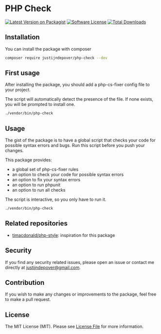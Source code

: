 # PHP Check

[![Latest Version on Packagist](https://img.shields.io/packagist/v/justijndepover/php-check.svg?style=flat-square)](https://packagist.org/packages/justijndepover/php-check)
[![Software License](https://img.shields.io/badge/license-MIT-brightgreen.svg?style=flat-square)](LICENSE.md)
[![Total Downloads](https://img.shields.io/packagist/dt/justijndepover/php-check.svg?style=flat-square)](https://packagist.org/packages/justijndepover/php-check)

## Installation
You can install the package with composer
```sh
composer require justijndepover/php-check --dev
```

## First usage
After installing the package, you should add a php-cs-fixer config file to your project.

The script will automatically detect the presence of the file. If none exists, you will be prompted to install one.
```sh
./vendor/bin/php-check
```

## Usage
The gist of the package is to have a global script that checks your code for possible syntax errors and bugs.
Run this script before you push your changes.

This package provides:
- a global set of php-cs-fixer rules
- an option to check your code for possible syntax errors
- an option to fix your syntax errors
- an option to run phpunit
- an option to run all checks

The script is interactive, so you only have to run it.

```sh
./vendor/bin/php-check
```

## Related repositories
- [timacdonald/php-style](https://github.com/timacdonald/php-style): inspiration for this package

## Security
If you find any security related issues, please open an issue or contact me directly at [justijndepover@gmail.com](justijndepover@gmail.com).

## Contribution
If you wish to make any changes or improvements to the package, feel free to make a pull request.

## License
The MIT License (MIT). Please see [License File](LICENSE.md) for more information.